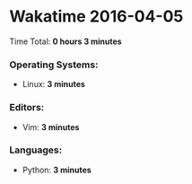 # Wakatime 2016-04-05

Time Total: **0 hours 3 minutes**

### Operating Systems:
- Linux: **3 minutes** 

### Editors:
- Vim: **3 minutes** 

### Languages:
- Python: **3 minutes** 

